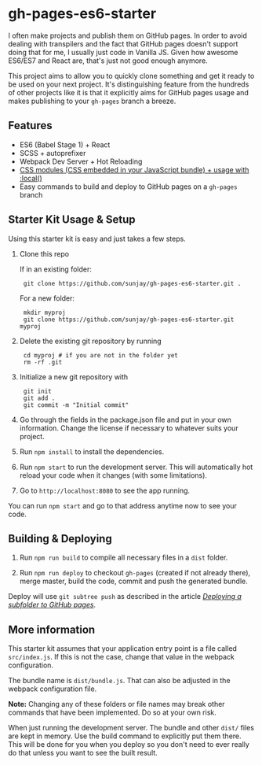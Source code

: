# gh-pages-es6-starter
I often make projects and publish them on GitHub pages. In order to avoid
dealing with transpilers and the fact that GitHub pages doesn't support
doing that for me, I usually just code in Vanilla JS. Given how awesome
ES6/ES7 and React are, that's just not good enough anymore.

This project aims to allow you to quickly clone something and get it ready
to be used on your next project. It's distinguishing feature from the
hundreds of other projects like it is that it explicitly aims for GitHub
pages usage and makes publishing to your `gh-pages` branch a breeze.

## Features

- ES6 (Babel Stage 1) + React
- SCSS + autoprefixer
- Webpack Dev Server + Hot Reloading
- [CSS modules (CSS embedded in your JavaScript bundle) + usage with :local()](https://github.com/webpack/css-loader#local-scope)
- Easy commands to build and deploy to GitHub pages on a `gh-pages` branch

## Starter Kit Usage & Setup
Using this starter kit is easy and just takes a few steps.

1. Clone this repo

    If in an existing folder:

        git clone https://github.com/sunjay/gh-pages-es6-starter.git .

    For a new folder:

        mkdir myproj
        git clone https://github.com/sunjay/gh-pages-es6-starter.git myproj

2. Delete the existing git repository by running

        cd myproj # if you are not in the folder yet
        rm -rf .git

3. Initialize a new git repository with

        git init
        git add .
        git commit -m "Initial commit"

4. Go through the fields in the package.json file and put in
your own information. Change the license if necessary to whatever suits your
project.

5. Run `npm install` to install the dependencies.

6. Run `npm start` to run the development server. This will automatically hot reload your code when it changes (with some limitations).

6. Go to `http://localhost:8080` to see the app running. 

You can run `npm start` and go to that address anytime now to see your code.

## Building & Deploying
1. Run `npm run build` to compile all necessary files in a `dist` folder.

2. Run `npm run deploy` to checkout `gh-pages` (created if not already there), merge master, build the code, commit and push the generated bundle.

Deploy will use `git subtree push` as described in the article [*Deploying a subfolder to GitHub pages*](https://gist.github.com/cobyism/4730490).

## More information
This starter kit assumes that your application entry point is a file
called `src/index.js`. If this is not the case, change that value in the
webpack configuration.

The bundle name is `dist/bundle.js`. That can also be adjusted in the
webpack configuration file.

**Note:** Changing any of these folders or file names may break other commands that have been implemented. Do so at your own risk.

When just running the development server. The bundle and other `dist/` files are kept in memory. Use the build command to explicitly put them there. This will be done for you when you deploy so you don't need to ever really do that unless you want to see the built result.

